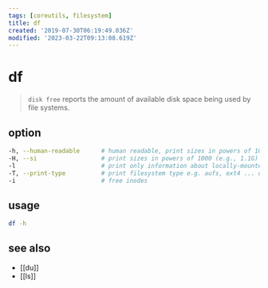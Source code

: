 ```yaml
---
tags: [coreutils, filesystem]
title: df
created: '2019-07-30T06:19:49.036Z'
modified: '2023-03-22T09:13:08.619Z'
---
```


# df

> `disk free` reports the amount of available disk space being used by file systems.

## option

```sh
-h, --human-readable      # human readable, print sizes in powers of 1024 (e.g., 1023M)
-H, --si                  # print sizes in powers of 1000 (e.g., 1.1G)
-l                        # print only information about locally-mounted filesystems
-T, --print-type          # print filesystem type e.g. aufs, ext4 ... does not work on macos !
-i                        # free inodes
```

## usage

```sh
df -h
```

## see also

- [[du]]
- [[ls]]
